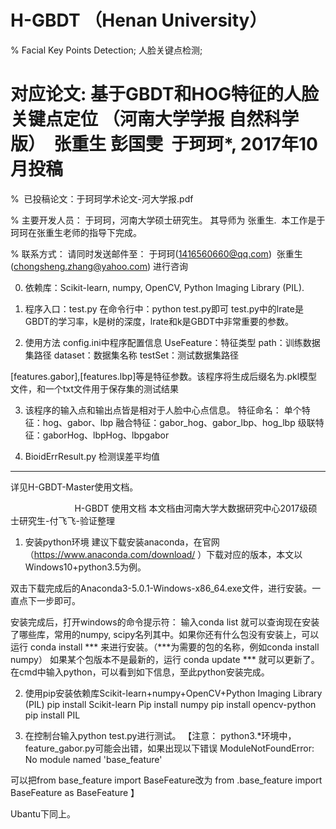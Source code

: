 # H-GBDT （Henan University）
%  Facial Key Points Detection; 人脸关键点检测; 

#  对应论文:  基于GBDT和HOG特征的人脸关键点定位 （河南大学学报 自然科学版）  张重生 彭国雯  于珂珂*, 2017年10月投稿

%  已投稿论文：于珂珂学术论文-河大学报.pdf

% 主要开发人员： 于珂珂，河南大学硕士研究生。 其导师为 张重生.  本工作是于珂珂在张重生老师的指导下完成。

% 联系方式： 请同时发送邮件至： 于珂珂(1416560660@qq.com)  张重生(chongsheng.zhang@yahoo.com) 进行咨询


0. 依赖库：Scikit-learn,  numpy, OpenCV, Python Imaging Library (PIL).

1. 程序入口：test.py
在命令行中：python test.py即可
test.py中的lrate是GBDT的学习率，k是树的深度，lrate和k是GBDT中非常重要的参数。



2. 使用方法
config.ini中程序配置信息
    UseFeature：特征类型
    path：训练数据集路径
    dataset：数据集名称
    testSet：测试数据集路径
    
[features.gabor],[features.lbp]等是特征参数。该程序将生成后缀名为.pkl模型文件，和一个txt文件用于保存集的测试结果


3. 该程序的输入点和输出点皆是相对于人脸中心点信息。
   特征命名：
   单个特征：hog、gabor、lbp
   融合特征：gabor_hog、gabor_lbp、hog_lbp
   级联特征：gaborHog、lbpHog、lbpgabor

4. BioidErrResult.py 检测误差平均值

------------------
详见H-GBDT-Master使用文档。

                           H-GBDT 使用文档
            本文档由河南大学大数据研究中心2017级硕士研究生-付飞飞-验证整理
            
1.	安装python环境
建议下载安装anaconda，在官网（https://www.anaconda.com/download/
）下载对应的版本，本文以Windows10+python3.5为例。
 
双击下载完成后的Anaconda3-5.0.1-Windows-x86_64.exe文件，进行安装。一直点下一步即可。

 
安装完成后，打开windows的命令提示符：
输入conda list 就可以查询现在安装了哪些库，常用的numpy, scipy名列其中。如果你还有什么包没有安装上，可以运行
conda install ***  来进行安装。（***为需要的包的名称，例如conda install numpy）
如果某个包版本不是最新的，运行 conda update *** 就可以更新了。
在cmd中输入python，可以看到如下信息，至此python安装完成。
 

2.	使用pip安装依赖库Scikit-learn+numpy+OpenCV+Python Imaging Library (PIL)
pip install Scikit-learn 
Pip install numpy 
pip install opencv-python 
pip install PIL


3.	在控制台输入python test.py进行测试。
【注意：
python3.*环境中，feature_gabor.py可能会出错，如果出现以下错误
ModuleNotFoundError: No module named 'base_feature'

可以把from base_feature import BaseFeature改为
from .base_feature import BaseFeature as BaseFeature 
】

Ubantu下同上。
